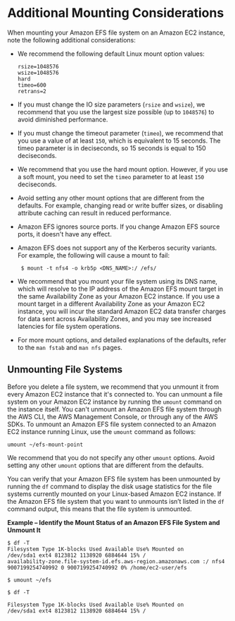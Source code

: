 # Additional Mounting Considerations<a name="mounting-fs-mount-cmd-general"></a>

When mounting your Amazon EFS file system on an Amazon EC2 instance, note the following additional considerations:

+ We recommend the following default Linux mount option values: 

  ```
  rsize=1048576
  wsize=1048576
  hard
  timeo=600
  retrans=2
  ```

+ If you must change the IO size parameters \(`rsize` and `wsize`\), we recommend that you use the largest size possible \(up to `1048576`\) to avoid diminished performance\.

+ If you must change the timeout parameter \(`timeo`\), we recommend that you use a value of at least `150`, which is equivalent to 15 seconds\. The timeo parameter is in deciseconds, so 15 seconds is equal to 150 deciseconds\.

+ We recommend that you use the hard mount option\. However, if you use a soft mount, you need to set the `timeo` parameter to at least `150` deciseconds\.

+ Avoid setting any other mount options that are different from the defaults\. For example, changing read or write buffer sizes, or disabling attribute caching can result in reduced performance\.

+ Amazon EFS ignores source ports\. If you change Amazon EFS source ports, it doesn't have any effect\.

+ Amazon EFS does not support any of the Kerberos security variants\.  For example, the following will cause a mount to fail:

  ```
   $ mount -t nfs4 -o krb5p <DNS_NAME>:/ /efs/ 
  ```

+ We recommend that you mount your file system using its DNS name, which will resolve to the IP address of the Amazon EFS mount target in the same Availability Zone as your Amazon EC2 instance\. If you use a mount target in a different Availability Zone as your Amazon EC2 instance, you will incur the standard Amazon EC2 data transfer charges for data sent across Availability Zones, and you may see increased latencies for file system operations\.

+ For more mount options, and detailed explanations of the defaults, refer to the `man fstab` and `man nfs` pages\.

## Unmounting File Systems<a name="unmounting-fs"></a>

Before you delete a file system, we recommend that you unmount it from every Amazon EC2 instance that it's connected to\. You can unmount a file system on your Amazon EC2 instance by running the `umount` command on the instance itself\. You can't unmount an Amazon EFS file system through the AWS CLI, the AWS Management Console, or through any of the AWS SDKs\. To unmount an Amazon EFS file system connected to an Amazon EC2 instance running Linux, use the `umount` command as follows:

```
umount ~/efs-mount-point 
```

We recommend that you do not specify any other `umount` options\. Avoid setting any other `umount` options that are different from the defaults\.

You can verify that your Amazon EFS file system has been unmounted by running the `df` command to display the disk usage statistics for the file systems currently mounted on your Linux\-based Amazon EC2 instance\. If the Amazon EFS file system that you want to unmounts isn’t listed in the `df` command output, this means that the file system is unmounted\.

**Example – Identify the Mount Status of an Amazon EFS File System and Unmount It**  

```
$ df -T
Filesystem Type 1K-blocks Used Available Use% Mounted on 
/dev/sda1 ext4 8123812 1138920 6884644 15% / 
availability-zone.file-system-id.efs.aws-region.amazonaws.com :/ nfs4 9007199254740992 0 9007199254740992 0% /home/ec2-user/efs
```

```
$ umount ~/efs
```

```
$ df -T 
```

```
Filesystem Type 1K-blocks Used Available Use% Mounted on 
/dev/sda1 ext4 8123812 1138920 6884644 15% /
```
